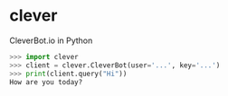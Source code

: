 # clever
CleverBot.io in Python

```python
>>> import clever
>>> client = clever.CleverBot(user='...', key='...')
>>> print(client.query("Hi"))
How are you today?
```
